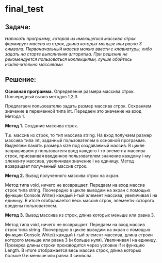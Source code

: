 # final_test
## Задача:

*Написать программу, которая из имеющегося массива строк формирует массив из строк,
длина которых меньше или равна 3 символа. Первоначальный массив можно ввести с клавиатуры,
либо задать на старте выполнения алгоритма. При решении не рекомендуется пользоваться 
коллекциями, лучше обойтись исключительно массивами*

## Решение:

**Основная программа.** Определение размера массива строк. Поочередный вызов методов 1,2,3. 

Предлагаем пользователю задать размер массива строк. Сохраняем значение в переменной типа int. Передаем это значение на вход Метода 1.

**Метод 1.** Создание массива строк.

Т.к. массив из строк, то тип массива string. На вход получаем размер массива типа int, заданный пользователем в основной программе. 
Выделяем память размера size под создаваемый массив. В цикле запрашиваем у пользователя ввод каждого i-го элемента массива строк, присваивая введенное пользователем 
значение каждому i-му элементу массива, увеличивая значение i на единицу. 
Метод возвращает полученный массив строк.

**Метод 2.** Вывод полученного массива строк на экран.

Метод типа void, ничего не возвращает. Передаем на вход массив строк типа string. Поочередно в цикле выводим на экран с помощью функции Console.Write() каждый 
i-тый элемент массива, увеличивая i на единицу. В итоге отображается весь массив строк, элементы которого введены пользователем.

**Метод 3.** Вывод массива из строк, длина которых меньше или равна 3.

Метод типа void, ничего не возвращает. Передаем на вход массив строк типа string. Поочередно в цикле выводим на экран с помощью функции Console.Write() каждый 
i-тый элемент массива, длина строки которого меньше или равна 3 (и больше нуля). Увеличивая i на единицу. Проверка длины строки производится через условие if и 
функцию Length. В итоге отображается весь массив строк, длина которых больше 0 и меньше или равна 3 символа.


